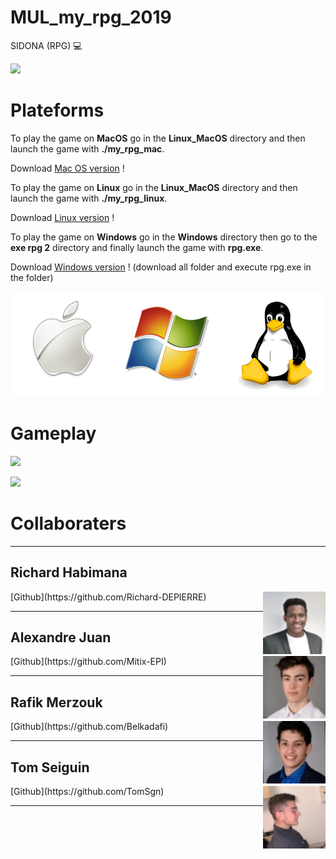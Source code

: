 # MUL_my_rpg_2019
SIDONA (RPG) :computer:

![](images/main.gif)

# Plateforms

To play the game on **MacOS** go in the **Linux_MacOS** directory and then launch the game with **./my_rpg_mac**.

Download [Mac OS version](Linux_MacOS/my_rpg_mac) !

To play the game on **Linux** go in the **Linux_MacOS** directory and then launch the game with **./my_rpg_linux**.

Download [Linux version](Linux_MacOS/my_rpg_linux) !

To play the game on **Windows** go in the **Windows** directory then go to the **exe rpg 2** directory and finally launch the game with **rpg.exe**.

Download [Windows version](Windows/exe%20rpg%202) ! (download all folder and execute rpg.exe in the folder)

![](images/windows-mac-os-linux.png)

# Gameplay

![](images/gameplay1.png)

![](images/gameplay2.png)

# Collaboraters

---

## Richard Habimana
<img align="right" width="100" height="100" src="images/rich.jpeg">
[Github](https://github.com/Richard-DEPIERRE)

---

## Alexandre Juan
<img align="right" width="100" height="100" src="images/juan.jpeg">
[Github](https://github.com/Mitix-EPI)

---

## Rafik Merzouk
<img align="right" width="100" height="100" src="images/rafik.jpeg">
[Github](https://github.com/Belkadafi)

---

## Tom Seiguin
<img align="right" width="100" height="100" src="images/tom.jpeg">
[Github](https://github.com/TomSgn)

---
